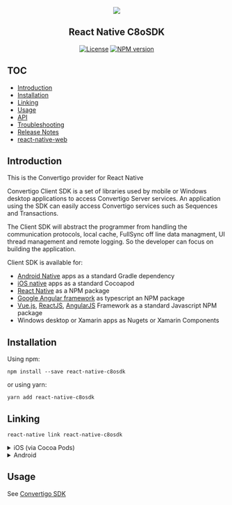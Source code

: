 <p align="center">
  <img src="https://www.convertigo.com/wp-content/themes/EightDegree/images/logo_convertigo.png">
  <h2 align="center"> React Native C8oSDK</h2>
</p>
<p align="center">
  <a href="/LICENSE"><img src="https://img.shields.io/npm/l/react-native-c8osdk.svg?style=flat-square" alt="License"></a>
  <a href="https://www.npmjs.com/package/react-native-c8osdk"><img src="https://img.shields.io/npm/v/react-native-c8osdk.svg?style=flat-square" alt="NPM version"></a>
</p>


## TOC

* [Introduction](#introduction)
* [Installation](#installation)
* [Linking](#linking)
* [Usage](#usage)
* [API](#api)
* [Troubleshooting](#troubleshooting)
* [Release Notes](#release-notes)
* [react-native-web](#react-native-web)

## Introduction
This is the Convertigo provider for React Native

Convertigo Client SDK is a set of libraries used by mobile or Windows desktop applications to access Convertigo Server services. An application using the SDK can easily access Convertigo services such as Sequences and Transactions.

The Client SDK will abstract the programmer from handling the communication protocols, local cache, FullSync off line data managment, UI thread management and remote logging. So the developer can focus on building the application.

Client SDK is available for:
* [Android Native](https://github.com/convertigo/c8osdk-android) apps as a standard Gradle dependency
* [iOS native](https://github.com/convertigo/c8osdk-ios) apps as a standard Cocoapod
* [React Native](https://github.com/convertigo/react-native-c8osdk) as a NPM package
* [Google Angular framework](https://github.com/convertigo/c8osdk-angular) as typescript an NPM package
* [Vue.js](https://github.com/convertigo/c8osdk-vuejs), [ReactJS](https://github.com/convertigo/c8osdk-vuejs), [AngularJS](https://github.com/convertigo/c8osdk-vuejs) Framework as a standard Javascript NPM package
* Windows desktop or Xamarin apps as Nugets or Xamarin Components



## Installation

Using npm:

```shell
npm install --save react-native-c8osdk
```

or using yarn:

```shell
yarn add react-native-c8osdk
```


## Linking


```shell
react-native link react-native-c8osdk
```

<details>
    <summary>iOS (via Cocoa Pods)</summary>

Add the following dependencies to your the target of your `Podfile`

`pod 'SwiftyJSON', '4.0.0'`

`pod 'Alamofire', '4.7.2'`

`pod 'AEXML', '4.3.0'`


Also append the following posinstall script to your `Podfile`
```shell
post_install do |installer|
  # List of Pods to use as Swift 3.2
  myTargets = ['SwiftyJSON', 'Alamofire', 'AEXML']

  installer.pods_project.targets.each do |target|
    if myTargets.include? target.name
      target.build_configurations.each do |config|
        config.build_settings['SWIFT_VERSION'] = '4.1'
      end
    end
  end
end
```
This will configure your pods in the correct swift version.

Then run `Pod install`

Please be sure to use the workspace and not the project, so be sure to open Project.xcworkspace

Finnaly go to main's Project target => Build Phases => Link Binary with Libraries and add C8o.framework
</details>

<details>
    <summary>Android</summary>

There is nothing more than the react-native cli link, mentioned above, to do for android
</details>

## Usage

See [Convertigo SDK](https://www.convertigo.com/document/all/cmp-7/7-5-1/reference-manual/convertigo-mbaas-server/convertigo-client-sdk/)

